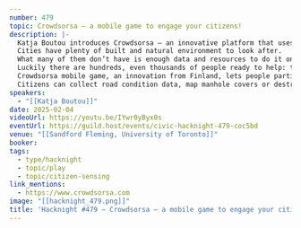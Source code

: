 ```yaml
---
number: 479
topic: Crowdsorsa – a mobile game to engage your citizens!
description: |-
  Katja Boutou introduces Crowdsorsa – an innovative platform that uses gamification and crowdsourcing to tackle environmental and infrastructure challenges.
  Cities have plenty of built and natural environment to look after.
  What many of them don’t have is enough data and resources to do it on time – when the costs and consequences are at their lowest.
  Luckily there are hundreds, even thousands of people ready to help: the citizens!
  Crowdsorsa mobile game, an innovation from Finland, lets people participate in improving their environment through fun and rewarding missions tailored to cities’ needs.
  Citizens can collect road condition data, map manhole covers or destroy sightings of invasive plant species. The ways to engage them are endless.
speakers:
  - "[[Katja Boutou]]"
date: 2025-02-04
videoUrl: https://youtu.be/IYwr0yByx0s
eventUrl: https://guild.host/events/civic-hacknight-479-coc5bd
venue: "[[Sandford Fleming, University of Toronto]]"
booker:
tags:
  - type/hacknight
  - topic/play
  - topic/citizen-sensing
link_mentions:
  - https://www.crowdsorsa.com
image: "[[hacknight_479.png]]"
title: 'Hacknight #479 – Crowdsorsa – a mobile game to engage your citizens!'
---
```

